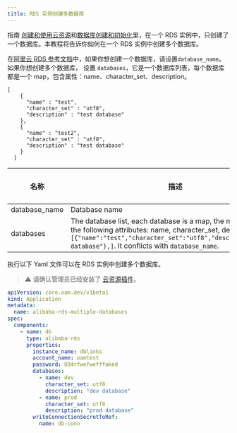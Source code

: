 ```yaml
---
title: RDS 实例创建多数据库
---
```


指南 [创建和使用云资源](./provision-and-consume-database)和[数据库创建和初始化](./provision-and-initiate-database)里，在一个
RDS 实例中，只创建了一个数据库。本教程将告诉你如何在一个 RDS 实例中创建多个数据库。

在[阿里云 RDS 参考文档](./terraform/alibaba-rds)中，如果你想创建一个数据库，请设置`database_name`。 如果你想创建多个数据库，
设置 `databases`，它是一个数据库列表，每个数据库都是一个 map，包含属性：name、character_set、description。

```
[
    {
      "name" : "test",
      "character_set" : "utf8",
      "description" : "test database"
    },
    {
      "name" : "test2",
      "character_set" : "utf8",
      "description" : "test database"
    }
  ]
```

| 名称            | 描述                                                                                                                                                                                                                                         | 类型                | 是否必须  | 默认值 |
|---------------|--------------------------------------------------------------------------------------------------------------------------------------------------------------------------------------------------------------------------------------------|-------------------|-------|-----|
| database_name | Database name                                                                                                                                                                                                                              | string            | false |     |
| databases     | The database list, each database is a map, the map contains the following attributes: name, character_set, description, like `[{"name":"test","character_set":"utf8","description":"test database"},]`. It conflicts with `database_name`. | list(map(string)) | false |     |

执行以下 Yaml 文件可以在 RDS 实例中创建多个数据库。

> ⚠️ 请确认管理员已经安装了 [云资源插件](../../../reference/addons/terraform)。

```yaml
apiVersion: core.oam.dev/v1beta1
kind: Application
metadata:
  name: alibaba-rds-multiple-databases
spec:
  components:
    - name: db
      type: alibaba-rds
      properties:
        instance_name: dblinks
        account_name: oamtest
        password: U34rfwefwefffaked
        databases:
          - name: dev
            character_set: utf8
            description: "dev database"
          - name: prod
            character_set: utf8
            description: "prod database"
        writeConnectionSecretToRef:
          name: db-conn

```

